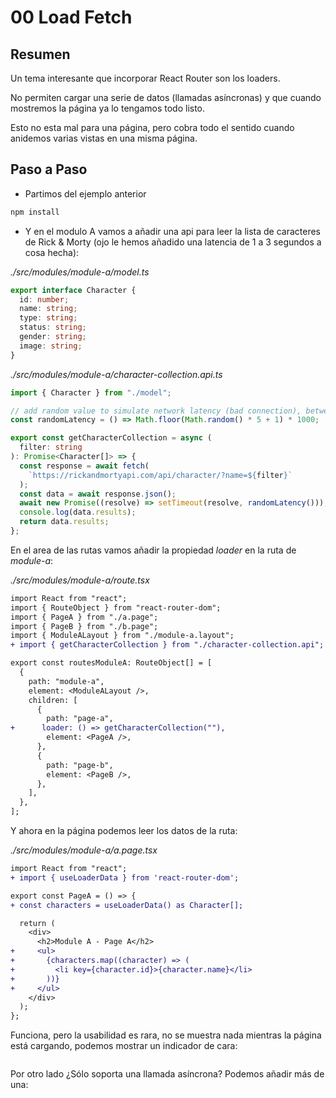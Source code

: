 # 00 Load Fetch

## Resumen

Un tema interesante que incorporar React Router son los loaders.

No permiten cargar una serie de datos (llamadas asíncronas) y que
cuando mostremos la página ya lo tengamos todo listo.

Esto no esta mal para una página, pero cobra todo el sentido cuando anidemos
varias vistas en una misma página.

## Paso a Paso

- Partimos del ejemplo anterior

```bash
npm install
```

- Y en el modulo A vamos a añadir una api para leer la lista de caracteres de Rick & Morty (ojo le hemos añadido una latencia
  de 1 a 3 segundos a cosa hecha):

_./src/modules/module-a/model.ts_

```ts
export interface Character {
  id: number;
  name: string;
  type: string;
  status: string;
  gender: string;
  image: string;
}
```

_./src/modules/module-a/character-collection.api.ts_

```ts
import { Character } from "./model";

// add random value to simulate network latency (bad connection), between 1 and 5 seconds
const randomLatency = () => Math.floor(Math.random() * 5 + 1) * 1000;

export const getCharacterCollection = async (
  filter: string
): Promise<Character[]> => {
  const response = await fetch(
    `https://rickandmortyapi.com/api/character/?name=${filter}`
  );
  const data = await response.json();
  await new Promise((resolve) => setTimeout(resolve, randomLatency()));
  console.log(data.results);
  return data.results;
};
```

En el area de las rutas vamos añadir la propiedad _loader_
en la ruta de _module-a_:

_./src/modules/module-a/route.tsx_

```diff
import React from "react";
import { RouteObject } from "react-router-dom";
import { PageA } from "./a.page";
import { PageB } from "./b.page";
import { ModuleALayout } from "./module-a.layout";
+ import { getCharacterCollection } from "./character-collection.api";

export const routesModuleA: RouteObject[] = [
  {
    path: "module-a",
    element: <ModuleALayout />,
    children: [
      {
        path: "page-a",
+      loader: () => getCharacterCollection(""),
        element: <PageA />,
      },
      {
        path: "page-b",
        element: <PageB />,
      },
    ],
  },
];
```

Y ahora en la página podemos leer los datos de la ruta:

_./src/modules/module-a/a.page.tsx_

```diff
import React from "react";
+ import { useLoaderData } from 'react-router-dom';

export const PageA = () => {
+ const characters = useLoaderData() as Character[];

  return (
    <div>
      <h2>Module A - Page A</h2>
+     <ul>
+       {characters.map((character) => (
+         <li key={character.id}>{character.name}</li>
+       ))}
+     </ul>
    </div>
  );
};
```

Funciona, pero la usabilidad es rara, no se muestra nada mientras
la página está cargando, podemos mostrar un indicador de cara:

```diff

```


Por otro lado ¿Sólo soporta una llamada asíncrona? Podemos añadir más
de una:
